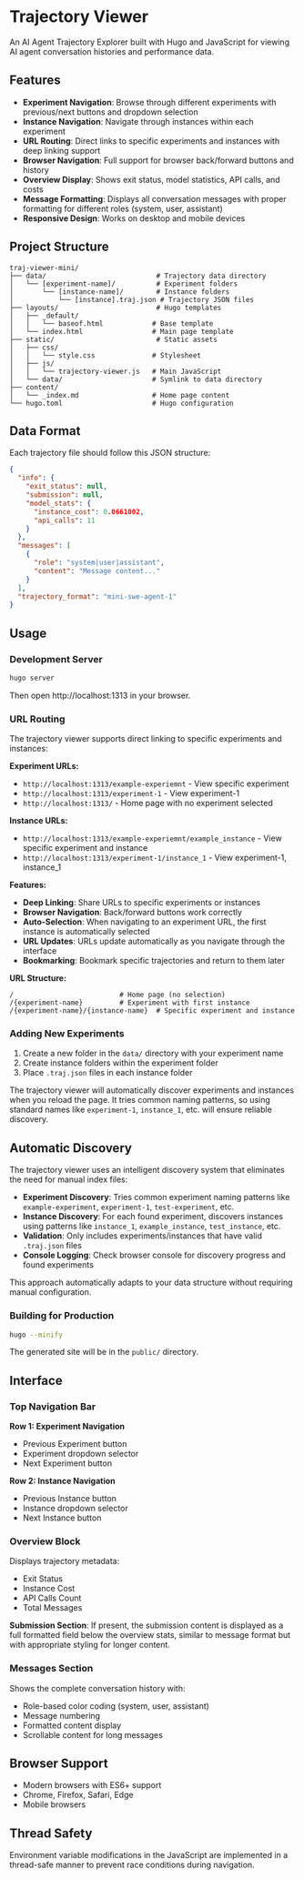 # Trajectory Viewer

An AI Agent Trajectory Explorer built with Hugo and JavaScript for viewing AI agent conversation histories and performance data.

## Features

- **Experiment Navigation**: Browse through different experiments with previous/next buttons and dropdown selection
- **Instance Navigation**: Navigate through instances within each experiment
- **URL Routing**: Direct links to specific experiments and instances with deep linking support
- **Browser Navigation**: Full support for browser back/forward buttons and history
- **Overview Display**: Shows exit status, model statistics, API calls, and costs
- **Message Formatting**: Displays all conversation messages with proper formatting for different roles (system, user, assistant)
- **Responsive Design**: Works on desktop and mobile devices

## Project Structure

```
traj-viewer-mini/
├── data/                           # Trajectory data directory
│   └── [experiment-name]/          # Experiment folders
│       └── [instance-name]/        # Instance folders
│           └── [instance].traj.json # Trajectory JSON files
├── layouts/                        # Hugo templates
│   ├── _default/
│   │   └── baseof.html            # Base template
│   └── index.html                 # Main page template
├── static/                         # Static assets
│   ├── css/
│   │   └── style.css              # Stylesheet
│   ├── js/
│   │   └── trajectory-viewer.js   # Main JavaScript
│   └── data/                      # Symlink to data directory
├── content/
│   └── _index.md                  # Home page content
└── hugo.toml                      # Hugo configuration
```

## Data Format

Each trajectory file should follow this JSON structure:

```json
{
  "info": {
    "exit_status": null,
    "submission": null,
    "model_stats": {
      "instance_cost": 0.0661002,
      "api_calls": 11
    }
  },
  "messages": [
    {
      "role": "system|user|assistant",
      "content": "Message content..."
    }
  ],
  "trajectory_format": "mini-swe-agent-1"
}
```

## Usage

### Development Server

```bash
hugo server
```

Then open http://localhost:1313 in your browser.

### URL Routing

The trajectory viewer supports direct linking to specific experiments and instances:

**Experiment URLs:**
- `http://localhost:1313/example-experiemnt` - View specific experiment
- `http://localhost:1313/experiment-1` - View experiment-1
- `http://localhost:1313/` - Home page with no experiment selected

**Instance URLs:**
- `http://localhost:1313/example-experiemnt/example_instance` - View specific experiment and instance
- `http://localhost:1313/experiment-1/instance_1` - View experiment-1, instance_1

**Features:**
- **Deep Linking**: Share URLs to specific experiments or instances
- **Browser Navigation**: Back/forward buttons work correctly
- **Auto-Selection**: When navigating to an experiment URL, the first instance is automatically selected
- **URL Updates**: URLs update automatically as you navigate through the interface
- **Bookmarking**: Bookmark specific trajectories and return to them later

**URL Structure:**
```
/                          # Home page (no selection)
/{experiment-name}         # Experiment with first instance
/{experiment-name}/{instance-name}  # Specific experiment and instance
```

### Adding New Experiments

1. Create a new folder in the `data/` directory with your experiment name
2. Create instance folders within the experiment folder  
3. Place `.traj.json` files in each instance folder

The trajectory viewer will automatically discover experiments and instances when you reload the page. It tries common naming patterns, so using standard names like `experiment-1`, `instance_1`, etc. will ensure reliable discovery.

## Automatic Discovery

The trajectory viewer uses an intelligent discovery system that eliminates the need for manual index files:

- **Experiment Discovery**: Tries common experiment naming patterns like `example-experiment`, `experiment-1`, `test-experiment`, etc.
- **Instance Discovery**: For each found experiment, discovers instances using patterns like `instance_1`, `example_instance`, `test_instance`, etc.
- **Validation**: Only includes experiments/instances that have valid `.traj.json` files
- **Console Logging**: Check browser console for discovery progress and found experiments

This approach automatically adapts to your data structure without requiring manual configuration.

### Building for Production

```bash
hugo --minify
```

The generated site will be in the `public/` directory.

## Interface

### Top Navigation Bar

**Row 1: Experiment Navigation**
- Previous Experiment button
- Experiment dropdown selector
- Next Experiment button

**Row 2: Instance Navigation**
- Previous Instance button
- Instance dropdown selector  
- Next Instance button

### Overview Block

Displays trajectory metadata:
- Exit Status
- Instance Cost
- API Calls Count
- Total Messages

**Submission Section**: If present, the submission content is displayed as a full formatted field below the overview stats, similar to message format but with appropriate styling for longer content.

### Messages Section

Shows the complete conversation history with:
- Role-based color coding (system, user, assistant)
- Message numbering
- Formatted content display
- Scrollable content for long messages

## Browser Support

- Modern browsers with ES6+ support
- Chrome, Firefox, Safari, Edge
- Mobile browsers

## Thread Safety

Environment variable modifications in the JavaScript are implemented in a thread-safe manner to prevent race conditions during navigation.